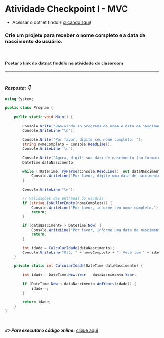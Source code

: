 
# Atividade Checkpoint I - MVC

* Acessar o dotnet finddle [clicando aqui](https://dotnetfiddle.net/)!

### Crie um projeto para receber o nome completo e a data de nascimento do usuário.

<br>

#### Postar o link do dotnet finddle  na atividade do classroom

<hr>

<br>

***Resposta: 👇***

```c#
using System;

public class Program {
	
	public static void Main() {
		
		Console.Write("Bem-vindo ao programa de nome e data de nascimento: ");
		Console.WriteLine("\n");
		
		Console.Write("Por favor, digite seu nome completo: ");
		string nomeCompleto = Console.ReadLine();
		Console.WriteLine("\n");
		
		Console.Write("Agora, digite sua data de nascimento (no formato MM/DD/AAAA): ");
		DateTime dataNascimento;		
		
		while (!DateTime.TryParse(Console.ReadLine(), out dataNascimento)) {
			Console.WriteLine("Por favor, digite uma data de nascimento válida (no formato MM/DD/AAAA):");
		}
		
		Console.WriteLine("\n");

		// Validações das entradas do usuário
		if (string.IsNullOrEmpty(nomeCompleto)) {
			Console.WriteLine("Por favor, informe seu nome completo.");
			return;
		}

		if (dataNascimento > DateTime.Now) {
			Console.WriteLine("Por favor, informe uma data de nascimento válida.");
			return;
		}

		int idade = CalcularIdade(dataNascimento);
		Console.WriteLine("Olá, " + nomeCompleto + "! Você tem " + idade + " anos de idade");
	}

	private static int CalcularIdade(DateTime dataNascimento) {
		
		int idade = DateTime.Now.Year - dataNascimento.Year;
		
		if (DateTime.Now < dataNascimento.AddYears(idade)) {
			idade--;
		}
		
		return idade;
	}
}
```

<br>

***👉 Para executar o código online:***
[clique aqui](https://dotnetfiddle.net/SSYiCb)